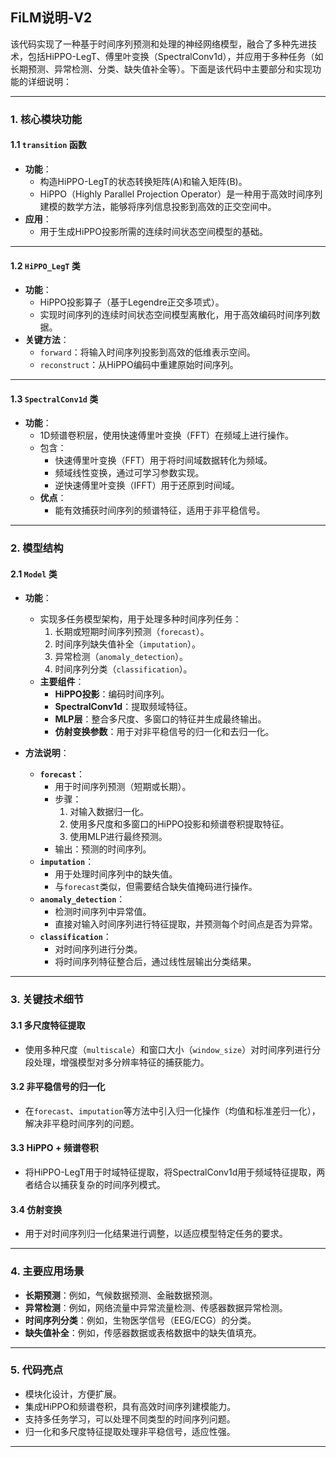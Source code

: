 ## FiLM说明-V2
该代码实现了一种基于时间序列预测和处理的神经网络模型，融合了多种先进技术，包括HiPPO-LegT、傅里叶变换（SpectralConv1d），并应用于多种任务（如长期预测、异常检测、分类、缺失值补全等）。下面是该代码中主要部分和实现功能的详细说明：

---

### 1. **核心模块功能**

#### 1.1 `transition` 函数
- **功能**：
  - 构造HiPPO-LegT的状态转换矩阵\(A\)和输入矩阵\(B\)。
  - HiPPO（Highly Parallel Projection Operator）是一种用于高效时间序列建模的数学方法，能够将序列信息投影到高效的正交空间中。
- **应用**：
  - 用于生成HiPPO投影所需的连续时间状态空间模型的基础。

---

#### 1.2 `HiPPO_LegT` 类
- **功能**：
  - HiPPO投影算子（基于Legendre正交多项式）。
  - 实现时间序列的连续时间状态空间模型离散化，用于高效编码时间序列数据。
- **关键方法**：
  - `forward`：将输入时间序列投影到高效的低维表示空间。
  - `reconstruct`：从HiPPO编码中重建原始时间序列。

---

#### 1.3 `SpectralConv1d` 类
- **功能**：
  - 1D频谱卷积层，使用快速傅里叶变换（FFT）在频域上进行操作。
  - 包含：
    - 快速傅里叶变换（FFT）用于将时间域数据转化为频域。
    - 频域线性变换，通过可学习参数实现。
    - 逆快速傅里叶变换（IFFT）用于还原到时间域。
  - **优点**：
    - 能有效捕获时间序列的频谱特征，适用于非平稳信号。

---

### 2. **模型结构**

#### 2.1 `Model` 类
- **功能**：
  - 实现多任务模型架构，用于处理多种时间序列任务：
    1. 长期或短期时间序列预测（`forecast`）。
    2. 时间序列缺失值补全（`imputation`）。
    3. 异常检测（`anomaly_detection`）。
    4. 时间序列分类（`classification`）。
  - **主要组件**：
    - **HiPPO投影**：编码时间序列。
    - **SpectralConv1d**：提取频域特征。
    - **MLP层**：整合多尺度、多窗口的特征并生成最终输出。
    - **仿射变换参数**：用于对非平稳信号的归一化和去归一化。

- **方法说明**：
  - **`forecast`**：
    - 用于时间序列预测（短期或长期）。
    - 步骤：
      1. 对输入数据归一化。
      2. 使用多尺度和多窗口的HiPPO投影和频谱卷积提取特征。
      3. 使用MLP进行最终预测。
    - 输出：预测的时间序列。
  - **`imputation`**：
    - 用于处理时间序列中的缺失值。
    - 与`forecast`类似，但需要结合缺失值掩码进行操作。
  - **`anomaly_detection`**：
    - 检测时间序列中异常值。
    - 直接对输入时间序列进行特征提取，并预测每个时间点是否为异常。
  - **`classification`**：
    - 对时间序列进行分类。
    - 将时间序列特征整合后，通过线性层输出分类结果。

---

### 3. **关键技术细节**

#### 3.1 多尺度特征提取
- 使用多种尺度（`multiscale`）和窗口大小（`window_size`）对时间序列进行分段处理，增强模型对多分辨率特征的捕获能力。

#### 3.2 非平稳信号的归一化
- 在`forecast`、`imputation`等方法中引入归一化操作（均值和标准差归一化），解决非平稳时间序列的问题。

#### 3.3 HiPPO + 频谱卷积
- 将HiPPO-LegT用于时域特征提取，将SpectralConv1d用于频域特征提取，两者结合以捕获复杂的时间序列模式。

#### 3.4 仿射变换
- 用于对时间序列归一化结果进行调整，以适应模型特定任务的要求。

---

### 4. **主要应用场景**
- **长期预测**：例如，气候数据预测、金融数据预测。
- **异常检测**：例如，网络流量中异常流量检测、传感器数据异常检测。
- **时间序列分类**：例如，生物医学信号（EEG/ECG）的分类。
- **缺失值补全**：例如，传感器数据或表格数据中的缺失值填充。

---

### 5. **代码亮点**
- 模块化设计，方便扩展。
- 集成HiPPO和频谱卷积，具有高效时间序列建模能力。
- 支持多任务学习，可以处理不同类型的时间序列问题。
- 归一化和多尺度特征提取处理非平稳信号，适应性强。

---
